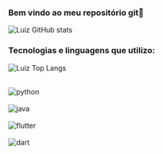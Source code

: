 ### Bem vindo ao meu repositório git👋

![Luiz GitHub stats](https://github-readme-stats.vercel.app/api?username=LuizJDuarte&show_icons=true&theme=synthwave)

### Tecnologias e linguagens que utilizo:

![Luiz Top Langs ](https://github-readme-stats.vercel.app/api/top-langs/?username=LuizJDuarte&layout=compact)

<div style="display: iline_block"><br/>
  <img align="center" alt="python" src="https://img.shields.io/badge/Python-3776AB?style=for-the-badge&logo=python&logoColor=white" />
</div>

<div style="display: iline_block"><br/>
  <img align="center" alt="java" src="https://img.shields.io/badge/Java-ED8B00?style=for-the-badge&logo=openjdk&logoColor=white" />
</div>

<div style="display: iline_block"><br/>
  <img align="center" alt="flutter" src="https://img.shields.io/badge/Flutter-02569B?style=for-the-badge&logo=flutter&logoColor=white" />
</div>

<div style="display: iline_block"><br/>
  <img align="center" alt="dart" src="https://img.shields.io/badge/Dart-0175C2?style=for-the-badge&logo=dart&logoColor=white" />
</div>
